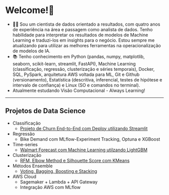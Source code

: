 # Welcome!👋

- 👨‍💻 Sou um cientista de dados orientado a resultados, com quatro anos de experiência na área e passagem como analista de dados. Tenho habilidade para interpretar os resultados de modelos de Machine Learning e traduzi-los em insights para o negócio. Estou sempre me atualizando para utilizar as melhores ferramentas na operacionalização de modelos de IA.
- 📚 Tenho conhecimento em Python (pandas, numpy, matplotlib, seaborn, scikit-learn, streamlit, FastAPI), Machine Learning (classificação, regressão, clusterização e séries temporais), Docker, SQL, PySpark, arquitetura AWS voltada para ML, Git e Github (versionamento), Estatística (descritiva, inferencial, testes de hipótese e intervalo de confiança) e Linux (SO e comandos no terminal).
- Atualmente estudando Visão Computacional - Always Learning!

------------
## Projetos de Data Science

- Classificação
  - [Projeto de Churn End-to-End com Deploy utilizando Streamlit](https://github.com/idfelipemalatesta/telecom-churn-prediction)
- Regressão
    - Bike Demand com MLflow-Experiment Tracking, Optuna e XGBoost
- Time-series
  - [Walmart Forecast com Machine Learning utilzando LightGBM](https://github.com/idfelipemalatesta/walmart-store-sales-forecast)
- Clusterização
  - [RFM, Elbow Method e Silhouette Score com KMeans](https://github.com/idfelipemalatesta/customer-segmentation)
- Métodos Ensemble
  - [Voting, Bagging, Boosting e Stacking](https://github.com/idfelipemalatesta/ensemble-methods)
- AWS Cloud
  -  Sagemaker + Lambda + API Gateway
  -  Integração AWS com MLflow



